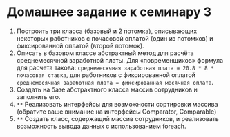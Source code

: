 # Домашнее задание к семинару 3

1. Построить три класса (базовый и 2 потомка), описывающих некоторых работников с почасовой оплатой (один из потомков) и фиксированной оплатой (второй потомок).
2. Описать в базовом классе абстрактный метод для расчёта среднемесячной заработной платы.
Для «повременщиков» формула для расчета такова: `среднемесячная заработная плата = 20.8 * 8 * почасовая ставка`, для работников с фиксированной оплатой `среднемесячная заработная плата = фиксированная месячная оплата`.
3. Создать на базе абстрактного класса массив сотрудников и заполнить его.
4. `**` Реализовать интерфейсы для возможности сортировки массива (обратите ваше внимание на интерфейсы Comparator, Comparable)
5. `**` Создать класс, содержащий массив сотрудников, и реализовать возможность вывода данных с использованием foreach.